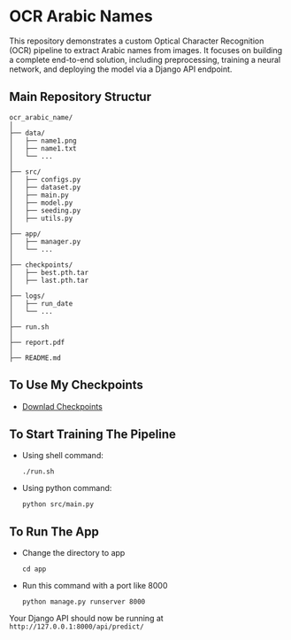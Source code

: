 # OCR Arabic Names
This repository demonstrates a custom Optical Character Recognition (OCR) pipeline to extract Arabic names from images. It focuses on building a complete end-to-end solution, including preprocessing, training a neural network, and deploying the model via a Django API endpoint.

## Main Repository Structur
```
ocr_arabic_name/
│
├── data/
│   ├── name1.png
│   ├── name1.txt
│   └── ...
│
├── src/
│   ├── configs.py           
│   ├── dataset.py    
│   ├── main.py           
│   ├── model.py     
│   ├── seeding.py            
│   ├── utils.py         
│
├── app/
│   ├── manager.py
│   └── ...
│
├── checkpoints/  
│   ├── best.pth.tar  
│   ├── last.pth.tar
│
├── logs/  
│   ├── run_date
│   └── ...
│     
├── run.sh               
│
├── report.pdf  
│         
├── README.md    

```

## To Use My Checkpoints
- [Downlad Checkpoints](https://drive.google.com/file/d/15R76NcTc-ZULc_QX-JM7dvwDvfDJVS-E/view?usp=sharing)

## To Start Training The Pipeline
- Using shell command:

     ```./run.sh```

- Using python command:

     ```python src/main.py```

## To Run The App
- Change the directory to app

     ```cd app```

- Run this command with a port like 8000

     ``` python manage.py runserver 8000 ```

Your Django API should now be running at ```http://127.0.0.1:8000/api/predict/```
